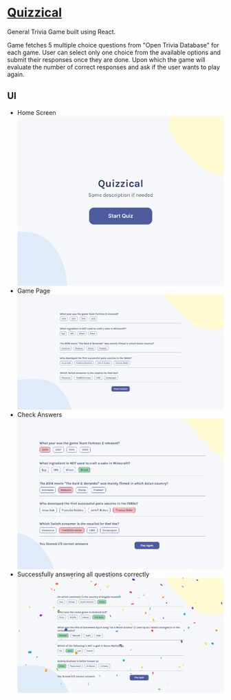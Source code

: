 # [Quizzical](https://fanciful-cucurucho-60dab9.netlify.app/)
General Trivia Game built using React.

Game fetches 5 multiple choice questions from "Open Trivia Database" for each game. User can select only one choice from the available options and submit their responses once they are done.
Upon which the game will evaluate the number of correct responses and ask if the user wants to play again.

## UI

- Home Screen
![](./vite-quizzical/src/assets/img1.png)
- Game Page
![](./vite-quizzical/src/assets/img2.png)
- Check Answers
![](./vite-quizzical/src/assets/img3.png)
- Successfully answering all questions correctly
![](./vite-quizzical/src/assets/img4.png)